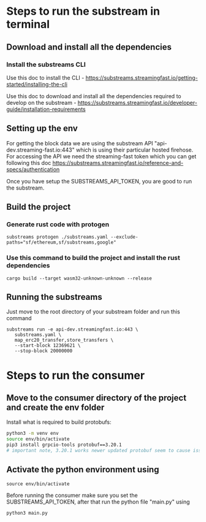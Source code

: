 # Steps to run the substream in terminal

## Download and install all the dependencies
### Install the substreams CLI
Use this doc to install the CLI - https://substreams.streamingfast.io/getting-started/installing-the-cli

Use this doc to download and install all the dependencies required to develop on the substream - https://substreams.streamingfast.io/developer-guide/installation-requirements

## Setting up the env
For getting the block data we are using the substream API "api-dev.streaming-fast.io:443" which is using their particular hosted firehose. For accessing the API we need the streaming-fast token which you can get following this doc https://substreams.streamingfast.io/reference-and-specs/authentication

Once you have setup the SUBSTREAMS_API_TOKEN, you are good to run the substream.

## Build the project
### Generate rust code with protogen
```
substreams protogen ./substreams.yaml --exclude-paths="sf/ethereum,sf/substreams,google"
```


### Use this command to build the project and install the rust dependencies
```
cargo build --target wasm32-unknown-unknown --release
```

## Running the substreams
Just move to the root directory of your substream folder and run this command

```
substreams run -e api-dev.streamingfast.io:443 \
   substreams.yaml \
   map_erc20_transfer,store_transfers \
   --start-block 12369621 \
   --stop-block 20000000
```

# Steps to run the consumer

## Move to the consumer directory of the project and create the env folder
Install what is required to build protobufs:

```bash
python3 -m venv env
source env/bin/activate
pip3 install grpcio-tools protobuf==3.20.1
# important note, 3.20.1 works newer updated protobuf seem to cause issues -> https://github.com/protocolbuffers/protobuf/issues/10571
```

## Activate the python environment using
```
source env/bin/activate
```
Before running the consumer make sure you set the SUBSTREAMS_API_TOKEN, after that run the python file "main.py" using
```
python3 main.py
```